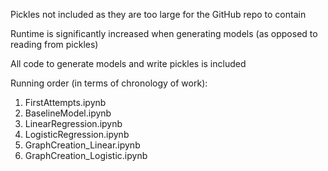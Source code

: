 Pickles not included as they are too large for the GitHub repo to contain

Runtime is significantly increased when generating models (as opposed to reading from pickles)

All code to generate models and write pickles is included

Running order (in terms of chronology of work):
  1) FirstAttempts.ipynb
  2) BaselineModel.ipynb
  3) LinearRegression.ipynb
  4) LogisticRegression.ipynb
  5) GraphCreation_Linear.ipynb
  6) GraphCreation_Logistic.ipynb
